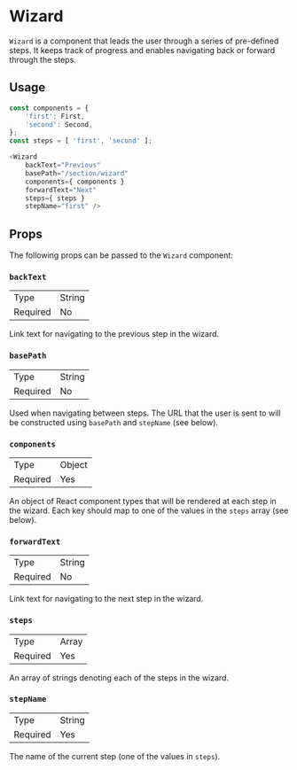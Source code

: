Wizard
======
`Wizard` is a component that leads the user through a series of pre-defined steps.
It keeps track of progress and enables navigating back or forward through the steps.

## Usage

```js
const components = {
	'first': First,
	'second': Second,
};
const steps = [ 'first', 'second' ];

<Wizard
	backText="Previous"
	basePath="/section/wizard"
	components={ components }
	forwardText="Next"
	steps={ steps }
	stepName="first" />
```

## Props

The following props can be passed to the `Wizard` component:

### `backText`

<table>
	<tr><td>Type</td><td>String</td></tr>
	<tr><td>Required</td><td>No</td></tr>
</table>

Link text for navigating to the previous step in the wizard.

### `basePath`

<table>
	<tr><td>Type</td><td>String</td></tr>
	<tr><td>Required</td><td>No</td></tr>
</table>

Used when navigating between steps. The URL that the user is sent to will be constructed using
`basePath` and `stepName` (see below).

### `components`

<table>
	<tr><td>Type</td><td>Object</td></tr>
	<tr><td>Required</td><td>Yes</td></tr>
</table>

An object of React component types that will be rendered at each step in the wizard. Each key should map
to one of the values in the `steps` array (see below).

### `forwardText`

<table>
	<tr><td>Type</td><td>String</td></tr>
	<tr><td>Required</td><td>No</td></tr>
</table>

Link text for navigating to the next step in the wizard.

### `steps`

<table>
	<tr><td>Type</td><td>Array</td></tr>
	<tr><td>Required</td><td>Yes</td></tr>
</table>

An array of strings denoting each of the steps in the wizard.

### `stepName`

<table>
	<tr><td>Type</td><td>String</td></tr>
	<tr><td>Required</td><td>Yes</td></tr>
</table>

The name of the current step (one of the values in `steps`).
